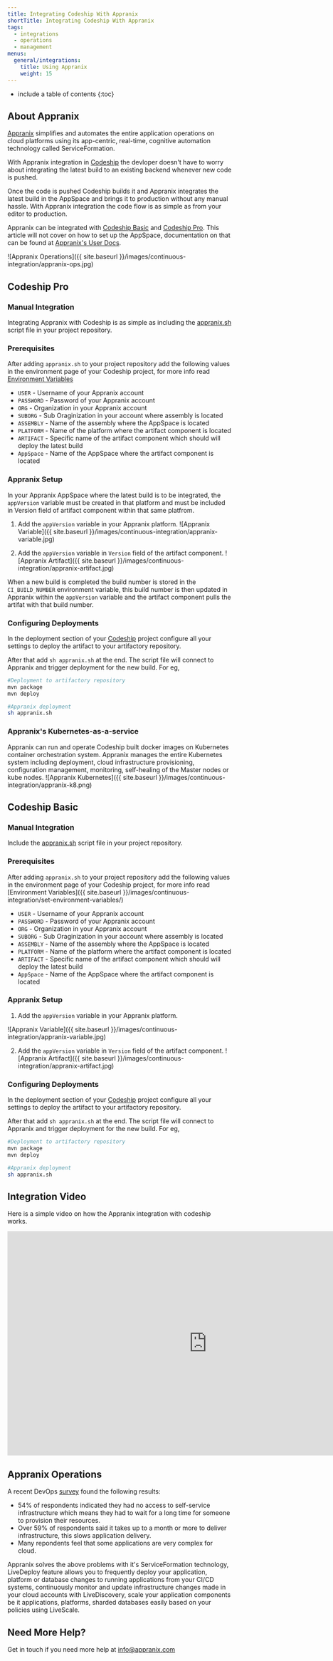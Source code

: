 ```yaml
---
title: Integrating Codeship With Appranix
shortTitle: Integrating Codeship With Appranix
tags:
  - integrations
  - operations
  - management
menus:
  general/integrations:
    title: Using Appranix
    weight: 15
---
```


* include a table of contents
{:toc}

## About Appranix

[Appranix](http://www.appranix.com/) simplifies and automates the entire application operations on cloud platforms using its app-centric, real-time, cognitive automation technology called ServiceFormation.

With Appranix integration in [Codeship](https://codeship.com/) the devloper doesn't have to worry about integrating the latest build to an existing backend whenever new code is pushed.

Once the code is pushed Codeship builds it and Appranix integrates the latest build in the AppSpace and brings it to production without any manual hassle. With Appranix integration the code flow is as simple as from your editor to production.

Appranix can be integrated with [Codeship Basic](https://codeship.com/features/basic) and [Codeship Pro](https://codeship.com/features/pro). This article will not cover on how to set up the AppSpace, documentation on that can be found at [Appranix's User Docs](https://app.appranix.net/docs/).

![Appranix Operations]({{ site.baseurl }}/images/continuous-integration/appranix-ops.jpg)

## Codeship Pro

### Manual Integration

Integrating Appranix with Codeship is as simple as including the  [appranix.sh](https://github.com/RushinthJohn/documentation/blob/appranix/_data/appranix.sh) script file in your project repository.

### Prerequisites

After adding `appranix.sh` to your project repository add the following values in the environment page of your Codeship project, for more info read [Environment Variables](https://documentation.codeship.com/basic/builds-and-configuration/set-environment-variables/)

- `USER` - Username of your Appranix account
- `PASSWORD` - Password of your Appranix account
- `ORG` - Organization in your Appranix account
- `SUBORG` - Sub Oraginization in your account where assembly is located
- `ASSEMBLY` - Name of the assembly where the AppSpace is located
- `PLATFORM` - Name of the platform where the artifact component is located
- `ARTIFACT` - Specific name of the artifact component which should will deploy the latest build
- `AppSpace` - Name of the AppSpace where the artifact component is located

### Appranix Setup
In your Appranix AppSpace where the latest build is to be integrated, the `appVersion` variable must be created in that platform and must be included in Version field of artifact component within that same platfrom.

1. Add the `appVersion` variable in your Appranix platform.
![Appranix Variable]({{ site.baseurl }}/images/continuous-integration/appranix-variable.jpg)

2. Add the `appVersion` variable in `Version` field of the artifact component.
![Appranix Artifact]({{ site.baseurl }}/images/continuous-integration/appranix-artifact.jpg)

When a new build is completed the build number is stored in the `CI_BUILD_NUMBER` environment variable, this build number is then updated in Appranix within the `appVersion` variable and the artifact component pulls the artifat with that build number.

### Configuring Deployments

In the deployment section of your [Codeship](https://codeship.com/) project configure all your settings to deploy the artifact to your artifactory repository.

After that add `sh appranix.sh` at the end. The script file will connect to Appranix and trigger deployment for the new build. For eg,
```bash
#Deployment to artifactory repository
mvn package
mvn deploy

#Appranix deployment
sh appranix.sh
```

### Appranix's Kubernetes-as-a-service

Appranix can run and operate Codeship built docker images on Kubernetes container orchestration system. Appranix manages the entire Kubernetes system including deployment, cloud infrastructure provisioning, configuration management, monitoring, self-healing of the Master nodes or kube nodes. ![Appranix Kubernetes]({{ site.baseurl }}/images/continuous-integration/appranix-k8.png)

## Codeship Basic

### Manual Integration

Include the  [appranix.sh](https://github.com/RushinthJohn/documentation/blob/appranix/_data/appranix.sh) script file in your project repository.

### Prerequisites

After adding `appranix.sh` to your project repository add the following values in the environment page of your Codeship project, for more info read [Environment Variables]({{ site.baseurl }}/images/continuous-integration/set-environment-variables/)

- `USER` - Username of your Appranix account
- `PASSWORD` - Password of your Appranix account
- `ORG` - Organization in your Appranix account
- `SUBORG` - Sub Oraginization in your account where assembly is located
- `ASSEMBLY` - Name of the assembly where the AppSpace is located
- `PLATFORM` - Name of the platform where the artifact component is located
- `ARTIFACT` - Specific name of the artifact component which should will deploy the latest build
- `AppSpace` - Name of the AppSpace where the artifact component is located

### Appranix Setup

1. Add the `appVersion` variable in your Appranix platform.

![Appranix Variable]({{ site.baseurl }}/images/continuous-integration/appranix-variable.jpg)

2. Add the `appVersion` variable in `Version` field of the artifact component.
![Appranix Artifact]({{ site.baseurl }}/images/continuous-integration/appranix-artifact.jpg)

### Configuring Deployments

In the deployment section of your [Codeship](https://codeship.com/) project configure all your settings to deploy the artifact to your artifactory repository.

After that add `sh appranix.sh` at the end. The script file will connect to Appranix and trigger deployment for the new build. For eg,
```bash
#Deployment to artifactory repository
mvn package
mvn deploy

#Appranix deployment
sh appranix.sh
```
## Integration Video

Here is a simple video on how the Appranix integration with codeship works.
<body>
 <iframe src="http://www.youtube.com/embed/3KE7EyTEHqg"
  width="896" height="504" frameborder="0" allowfullscreen></iframe>
</body>

## Appranix Operations

A recent DevOps [survey](http://www.prnewswire.com/news-releases/qualis-survey-offers-insights-about-it-challenges-in-cloud-and-devops-300423438.html) found the following results:
- 54% of respondents indicated they had no access to self-service infrastructure which means they had to wait for a long time for someone to provision their resources.
- Over 59% of respondents said it takes up to a month or more to deliver infrastructure, this slows application delivery.
- Many repondents feel that some applications are very complex for cloud.

Appranix solves the above problems with it's ServiceFormation technology, LiveDeploy feature allows you to frequently deploy your application, platform or database changes to running applications from your CI/CD systems, continuously monitor and update infrastructure changes made in your cloud accounts with LiveDiscovery, scale your application components be it applications, platforms, sharded databases easily based on your policies using LiveScale.

## Need More Help?

Get in touch if you need more help at <a href="mailto:info@appranix.com?Subject=Reg-Codeship%20Integration" target="_blank" >info@appranix.com</a>
